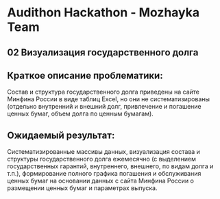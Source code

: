 # Audithon Hackathon - Mozhayka Team

## 02 Визуализация государственного долга

## Краткое описание проблематики:
Состав и структура государственного долга приведены на сайте Минфина России в виде таблиц Excel, но они не систематизированы (отдельно внутренний и внешний долг, привлечение и погашение ценных бумаг, объем долга по ценным бумагам).

## Ожидаемый результат:
Систематизированные массивы данных, визуализация состава и структуры государственного долга ежемесячно (с выделением государственных гарантий, внутреннего, внешнего, по видам долга и т.п.), формирование полного графика погашения и обслуживания ценных бумаг на основании данных с сайта Минфина России о размещении ценных бумаг и параметрах выпуска.